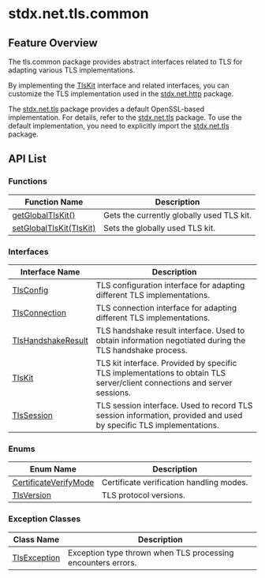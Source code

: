 # stdx.net.tls.common

## Feature Overview

The tls.common package provides abstract interfaces related to TLS for adapting various TLS implementations.

By implementing the [TlsKit](./tls_common_package_api/tls_common_package_interfaces.md#interface-tlskit) interface and related interfaces, you can customize the TLS implementation used in the [stdx.net.http](../../http/http_package_overview.md) package.

The [stdx.net.tls](../tls_package_overview.md) package provides a default OpenSSL-based implementation. For details, refer to the [stdx.net.tls](../tls_package_overview.md) package. To use the default implementation, you need to explicitly import the [stdx.net.tls](../tls_package_overview.md) package.

## API List

### Functions

| Function Name                                                                                                     | Description                          |
| ---------------------------------------------------------------------------------------------------------- | ----------------------------- |
| [getGlobalTlsKit()](./tls_common_package_api/tls_common_package_funcs.md#func-getglobaltlskit)             | Gets the currently globally used TLS kit. |
| [setGlobalTlsKit(TlsKit)](./tls_common_package_api/tls_common_package_funcs.md#func-setglobaltlskittlskit) | Sets the globally used TLS kit.     |

### Interfaces

| Interface Name                                                                                               | Description                                                                             |
| ---------------------------------------------------------------------------------------------------- | -------------------------------------------------------------------------------- |
| [TlsConfig](./tls_common_package_api/tls_common_package_interfaces.md#interface-tlsconfig)           | TLS configuration interface for adapting different TLS implementations.                                          |
| [TlsConnection](./tls_common_package_api/tls_common_package_interfaces.md#interface-tlsconnection)   | TLS connection interface for adapting different TLS implementations.                                          |
| [TlsHandshakeResult](./tls_common_package_api/tls_common_package_interfaces.md#prop-handshakeresult) | TLS handshake result interface. Used to obtain information negotiated during the TLS handshake process.                        |
| [TlsKit](./tls_common_package_api/tls_common_package_interfaces.md#interface-tlskit)                 | TLS kit interface. Provided by specific TLS implementations to obtain TLS server/client connections and server sessions. |
| [TlsSession](./tls_common_package_api/tls_common_package_interfaces.md#interface-tlssession)         | TLS session interface. Used to record TLS session information, provided and used by specific TLS implementations.                 |

### Enums

| Enum Name                                                                                                   | Description                   |
| -------------------------------------------------------------------------------------------------------- | ---------------------- |
| [CertificateVerifyMode](./tls_common_package_api/tls_common_package_enums.md#enum-certificateverifymode) | Certificate verification handling modes. |
| [TlsVersion](./tls_common_package_api/tls_common_package_enums.md#enum-tlsversion)                       | TLS protocol versions.         |

### Exception Classes

| Class Name                                                                                         | Description                               |
| -------------------------------------------------------------------------------------------- | ---------------------------------- |
| [TlsException](./tls_common_package_api/tls_common_package_exceptions.md#class-tlsexception) | Exception type thrown when TLS processing encounters errors. |
